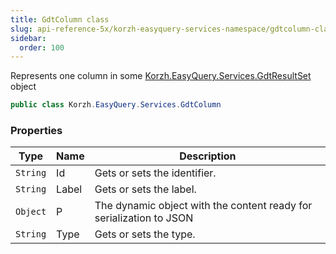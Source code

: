 ```yaml
---
title: GdtColumn class
slug: api-reference-5x/korzh-easyquery-services-namespace/gdtcolumn-class
sidebar:
  order: 100
---
```


Represents one column in some [Korzh.EasyQuery.Services.GdtResultSet](///easyquery/docs/api-reference-5x/korzh-easyquery-services-namespace/gdtresultset-class) object
```csharp
public class Korzh.EasyQuery.Services.GdtColumn

```

### Properties

| Type | Name | Description | 
| --- | --- | --- | 
| `String` | Id | Gets or sets the identifier. | 
| `String` | Label | Gets or sets the label. | 
| `Object` | P | The dynamic object with the content ready for serialization to JSON | 
| `String` | Type | Gets or sets the type. |
